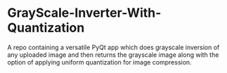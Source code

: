 # GrayScale-Inverter-With-Quantization
A repo containing a versatile PyQt app which does grayscale inversion of any uploaded image and then returns the grayscale image along with the option of applying uniform quantization for image compression.
